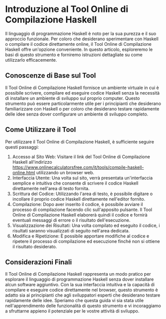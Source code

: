 Introduzione al Tool Online di Compilazione Haskell
===================================================

Il linguaggio di programmazione Haskell è noto per la sua purezza e il suo approccio funzionale. Per coloro che desiderano sperimentare con Haskell o compilare il codice direttamente online, il Tool Online di Compilazione Haskell offre un'opzione conveniente. In questo articolo, esploreremo le basi di questo strumento e forniremo istruzioni dettagliate su come utilizzarlo efficacemente.

Conoscenze di Base sul Tool
---------------------------

Il Tool Online di Compilazione Haskell fornisce un ambiente virtuale in cui è possibile scrivere, compilare ed eseguire codice Haskell senza la necessità di installare un ambiente di sviluppo sul proprio computer. Questo strumento può essere particolarmente utile per i principianti che desiderano familiarizzare con Haskell o per coloro che desiderano testare rapidamente delle idee senza dover configurare un ambiente di sviluppo completo.

Come Utilizzare il Tool
-----------------------

Per utilizzare il Tool Online di Compilazione Haskell, è sufficiente seguire questi passaggi:

1. Accesso al Sito Web: Visitare il link del Tool Online di Compilazione Haskell all'indirizzo <https://www.onlinecalculatorsfree.com/it/tools/compile-haskell-online.html> utilizzando un browser web.
2. Interfaccia Utente: Una volta sul sito, verrà presentata un'interfaccia semplice e intuitiva che consente di scrivere il codice Haskell direttamente nell'area di testo fornita.
3. Scrittura del Codice: Utilizzando l'area di testo, è possibile digitare o incollare il proprio codice Haskell direttamente nell'editor fornito.
4. Compilazione: Dopo aver inserito il codice, è possibile avviare il processo di compilazione facendo clic sull'apposito pulsante. Il Tool Online di Compilazione Haskell elaborerà quindi il codice e fornirà eventuali messaggi di errore o il risultato dell'esecuzione.
5. Visualizzazione dei Risultati: Una volta compilato ed eseguito il codice, i risultati saranno visualizzati di seguito nell'area dedicata.
6. Modifica e Ripetizione: È possibile apportare modifiche al codice e ripetere il processo di compilazione ed esecuzione finché non si ottiene il risultato desiderato.

Considerazioni Finali
---------------------

Il Tool Online di Compilazione Haskell rappresenta un modo pratico per esplorare il linguaggio di programmazione Haskell senza dover installare alcun software aggiuntivo. Con la sua interfaccia intuitiva e la capacità di compilare e eseguire codice direttamente nel browser, questo strumento è adatto sia ai principianti che agli sviluppatori esperti che desiderano testare rapidamente delle idee. Speriamo che questa guida vi sia stata utile nell'apprendimento delle funzionalità di questo strumento e vi incoraggiamo a sfruttarne appieno il potenziale per le vostre attività di sviluppo.